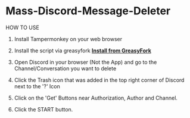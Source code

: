 # Mass-Discord-Message-Deleter




HOW TO USE




1. Install Tampermonkey on your web browser



2. Install the script via greasyfork **<a href="https://greasyfork.org/en/scripts/420741-mass-discord-message-deletion" target="_blank">Install from GreasyFork</a>**



3. Open Discord in your browser (Not the App) and go to the Channel/Conversation you want to delete



4. Click the Trash icon that was added in the top right corner of Discord next to the '?' Icon



5. Click on the 'Get' Buttons near Authorization, Author and Channel.



6. Click the START button.
